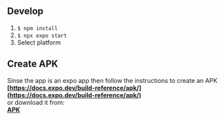 ## Develop
1. `$ npm install`
2. `$ npx expo start`
3. Select platform

## Create APK
Sinse the app is an expo app then follow the instructions to create an APK<br/>
**[https://docs.expo.dev/build-reference/apk/](https://docs.expo.dev/build-reference/apk/)** <br/>
or download it from:<br/>
**[APK](https://drive.google.com/file/d/181NUMECk5tEgMd3UCVX_gu79h6-x3Yju/view?usp=drive_link)**

